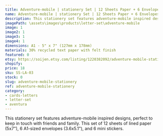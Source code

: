 ```yaml
---
title: Adventure-mobile | stationery Set | 12 Sheets Paper + 6 Envelopes + Stickers
name: Adventure-mobile | stationery Set | 12 Sheets Paper + 6 Envelopes + Stickers
description: This stationery set features adventure-mobile inspired designs, perfect to keep in touch with friends and family. This set of 12 sheets of lined paper (5x7"), 6 A1-sized envelopes (3.6x5.1"), and 6 mini stickers.
imagePath: \assets\images\products\letter-set\adventure-mobile
image: 1
image2: 1
image3: 1
image4: 1
dimensions: A1 - 5" x 7" (127mm x 178mm)
materials: 30% recycled text paper with felt finish
featured: 0
etsy: https://soijen.etsy.com/listing/1220382092/adventure-mobile-stationery-set-12?utm_source=Copy&utm_medium=ListingManager&utm_campaign=Share&utm_term=so.lmsm&share_time=1695258442537
shopify: 
price: 18
sku: SS-LA-03
stock: 0
slug: adventure-mobile-stationery
ref: adventure-mobile-stationery
category:
- cards-letters
- letter-set
- aventura
---
```

This stationery set features adventure-mobile inspired designs, perfect to keep in touch with friends and family. This set of 12 sheets of lined paper (5x7"), 6 A1-sized envelopes (3.6x5.1"), and 6 mini stickers.
